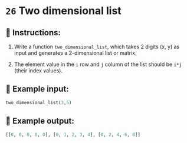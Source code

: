 # `26` Two dimensional list

## 📝 Instructions:

1. Write a function `two_dimensional_list`, which takes 2 digits (x, y) as input and generates a 2-dimensional list or matrix.

2. The element value in the `i` row and `j` column of the list should be `i*j` (their index values).

## 📎 Example input:

```py
two_dimensional_list(3,5)
```

## 📎 Example output:

```py
[[0, 0, 0, 0, 0], [0, 1, 2, 3, 4], [0, 2, 4, 6, 8]]
```

